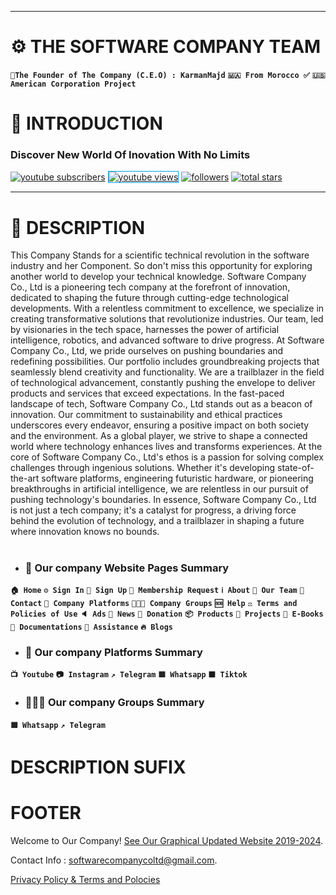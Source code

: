 ---
# ⚙️ THE SOFTWARE COMPANY TEAM

**`🧑The Founder of The Company (C.E.O) : KarmanMajd`**
**`🇲🇦 From Morocco ✅`**
**`🇺🇸 American Corporation Project`**

# 🚀 INTRODUCTION

   <p align="center">
      <h3>Discover New World Of Inovation With No Limits</h3>
   </p>
   
   <p align="left">
      <a href="https://www.youtube.com/@SoftwareCompany-g2d/">
         <img alt="youtube subscribers" title="Subscribe to my YouTube channel" src="https://custom-icon-badges.demolab.com/youtube/channel/subscribers/UC2WHjPDvbE6O328n17ZGcfg?color=%23E05D44&label=SUBSCRIBE&logo=video&logoColor=white&style=for-the-badge&labelColor=CE4630" style="border-raduis: 6px; border-color: #00a2e8;"></a> 
      <a href="https://www.youtube.com/@SoftwareCompany-g2d/">
         <img alt="youtube views" title="YouTube views" src="https://custom-icon-badges.demolab.com/youtube/channel/views/UC2WHjPDvbE6O328n17ZGcfg?color=%23E1AD0E&logo=eye&logoColor=white&style=for-the-badge&labelColor=C79600" style="border: solid 1px; border-raduis: 6px; border-color: #00a2e8;"></a> 
      <a href="https://github.com/softwarecompanycoltd?tab=followers">
         <img alt="followers" title="Follow me on Github" src="https://custom-icon-badges.demolab.com/github/followers/ForrestKnight?color=236ad3&labelColor=1155ba&style=for-the-badge&logo=person-add&label=Follow&logoColor=white" style="border-raduis: 6px; border-color: #00a2e8;"></a>
      <a href="https://github.com/softwarecompanycoltd?tab=repositories">
         <img alt="total stars" title="Total stars on GitHub" src="https://custom-icon-badges.demolab.com/github/stars/ForrestKnight?color=55960c&style=for-the-badge&labelColor=488207&logo=star" style="border-raduis: 6px; border-color: #00a2e8;"></a>
   </p>


***


# 🧭 DESCRIPTION

This Company Stands for a scientific technical revolution in the software industry and her Component.
So don't miss this opportunity for exploring another world to develop your technical knowledge.
Software Company Co., Ltd is a pioneering tech company at the forefront of innovation, dedicated to shaping the future through cutting-edge technological developments. With a relentless commitment to excellence, we specialize in creating transformative solutions that revolutionize industries. Our team, led by visionaries in the tech space, harnesses the power of artificial intelligence, robotics, and advanced software to drive progress.
At Software Company Co., Ltd, we pride ourselves on pushing boundaries and redefining possibilities. Our portfolio includes groundbreaking projects that seamlessly blend creativity and functionality. We are a trailblazer in the field of technological advancement, constantly pushing the envelope to deliver products and services that exceed expectations.
In the fast-paced landscape of tech, Software Company Co., Ltd stands out as a beacon of innovation. Our commitment to sustainability and ethical practices underscores every endeavor, ensuring a positive impact on both society and the environment. As a global player, we strive to shape a connected world where technology enhances lives and transforms experiences.
At the core of Software Company Co., Ltd's ethos is a passion for solving complex challenges through ingenious solutions. Whether it's developing state-of-the-art software platforms, engineering futuristic hardware, or pioneering breakthroughs in artificial intelligence, we are relentless in our pursuit of pushing technology's boundaries.
In essence, Software Company Co., Ltd is not just a tech company; it's a catalyst for progress, a driving force behind the evolution of technology, and a trailblazer in shaping a future where innovation knows no bounds.

#
* ### 📄 Our company Website Pages Summary

**`🏠 Home`**
**`⚙️ Sign In`**
**`🚪 Sign Up`**
**`🪪 Membership Request`**
**`ℹ️ About`**
**`🥇 Our Team`**
**`📨 Contact`**
**`🚉 Company Platforms`**
**`🧑‍🤝‍🧑 Company Groups`**
**`🆘 Help`**
**`⚖️ Terms and Policies of Use`**
**`🔈 Ads`**
**`📰 News`**
**`🫶 Donation`**
**`📦 Products`**
**`🚧 Projects`**
**`📖 E-Books`**
**`📃 Documentations`**
**`💬 Assistance`**
**`🔥 Blogs`**

* ### 🚉 Our company Platforms Summary

**`📺 Youtube`**
**`📷 Instagram`**
**`↗️ Telegram`**
**`🟩 Whatsapp`**
**`⬛ Tiktok`**

* ### 🧑‍🤝‍🧑 Our company Groups Summary

**`🟩 Whatsapp`**
**`↗️ Telegram`**

# DESCRIPTION SUFIX



# FOOTER
Welcome to Our Company! [See Our Graphical Updated Website 2019-2024](https://sites.google.com/view/software-company-co-ltd/home?authuser=0).


Contact Info : [softwarecompanycoltd@gmail.com](mailto:softwarecompanycoltd@gmail.com).


[Privacy Policy & Terms and Polocies]()
